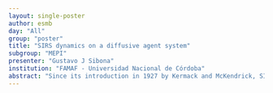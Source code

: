 ```yaml
---
layout: single-poster
author: esmb
day: "All"
group: "poster"
title: "SIRS dynamics on a diffusive agent system"
subgroup: "MEPI"
presenter: "Gustavo J Sibona"
institution: "FAMAF - Universidad Nacional de Córdoba"
abstract: "Since its introduction in 1927 by Kermack and McKendrick, SIR compartmental models have been the basis of mathematical epidemiology. In this work we consider a SIRS epidemics on a system of mobile agents, which can interact during a finite period of time that depends on their dynamics. Thus, as the probability of disease transmission depends on this contact time, the spatial dynamics will strongly influence the disease evolution. By combining individual-based simulations and mean-field arguments, we study the dependency of the equilibrium populations on motility parameters, specifically the active speed and tumbling frequency. We find that the equilibrium epidemic size exhibits two very distinct, non-trivial scaling regimes with the motility parameters, depending on whether the system is in the ballistic or diffusive regime. Our mean-field estimates lead to an effective renormalization of the transition rates that allow building a phase-diagram that separates endemic and disease free phases. We find an excellent agreement between numerical simulations and mean-field estimates."
---
```

